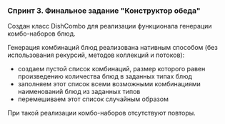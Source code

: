 ### Спринт 3. Финальное задание "Конструктор обеда"

Создан класс DishCombo для реализации функционала генерации комбо-наборов блюд.

Генерация комбинаций блюд реализована нативным способом (без использования рекурсий, методов коллекций и потоков):
- создаем пустой список комбинаций, размер которого равен произведению количества блюд в заданных типах блюд  
- заполняем этот список всеми возможными комбинациями наименований блюд из заданных типов
- перемешиваем этот список случайным образом

При такой реализации комбо-наборов отсутствуют повторы.


